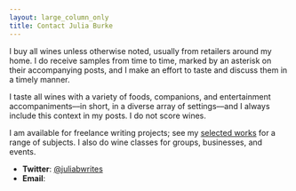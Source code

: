 ```yaml
---
layout: large_column_only
title: Contact Julia Burke
---
```


I buy all wines unless otherwise noted, usually from retailers around my home. I do receive samples from time to time, marked by an asterisk on their accompanying posts, and I make an effort to taste and discuss them in a timely manner. 

I taste all wines with a variety of foods, companions, and entertainment accompaniments––in short, in a diverse array of settings––and I always include this context in my posts. I do not score wines.

I am available for freelance writing projects; see my [selected works](/writing.html)
for a range of subjects. I also do wine classes for groups, businesses, and events.

* **Twitter**: [@juliabwrites](https://twitter.com/juliabwrites)
* **Email**: <script type='text/javascript' src='/javascripts/email.js'></script>
